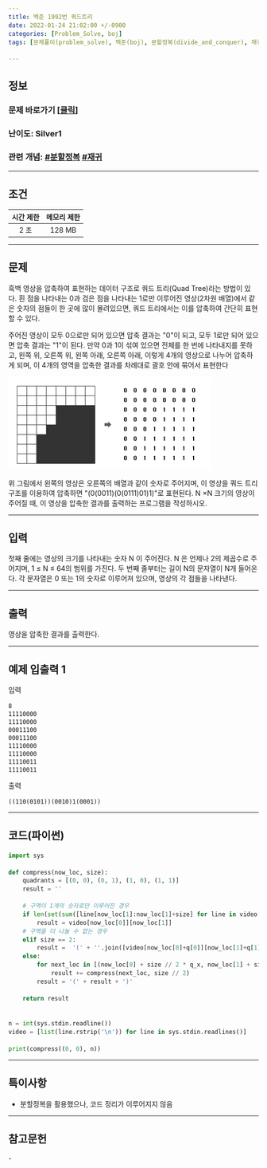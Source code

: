 ```yaml
---
title: 백준 1992번 쿼드트리
date: 2022-01-24 21:02:00 +/-0900
categories: [Problem_Solve, boj]
tags: [문제풀이(problem_solve), 백준(boj), 분할정복(divide_and_conquer), 재귀(recursion)]

---
```

## 정보
### 문제 바로가기 [[클릭](https://www.acmicpc.net/problem/1992)]
### 난이도: Silver1
### 관련 개념: [#분할정복](https://www.acmicpc.net/problemset?sort=ac_desc&algo=24) [#재귀](https://www.acmicpc.net/problemset?sort=ac_desc&algo=62)

---
## 조건

시간 제한|메모리 제한
:---:|:---:
2 초|128 MB

---
## 문제
흑백 영상을 압축하여 표현하는 데이터 구조로 쿼드 트리(Quad Tree)라는 방법이 있다. 흰 점을 나타내는 0과 검은 점을 나타내는 1로만 이루어진 영상(2차원 배열)에서 같은 숫자의 점들이 한 곳에 많이 몰려있으면, 쿼드 트리에서는 이를 압축하여 간단히 표현할 수 있다.

주어진 영상이 모두 0으로만 되어 있으면 압축 결과는 "0"이 되고, 모두 1로만 되어 있으면 압축 결과는 "1"이 된다. 만약 0과 1이 섞여 있으면 전체를 한 번에 나타내지를 못하고, 왼쪽 위, 오른쪽 위, 왼쪽 아래, 오른쪽 아래, 이렇게 4개의 영상으로 나누어 압축하게 되며, 이 4개의 영역을 압축한 결과를 차례대로 괄호 안에 묶어서 표현한다

![영상그림](/assets/img/problem_solve/0010/0010_problem.png)

위 그림에서 왼쪽의 영상은 오른쪽의 배열과 같이 숫자로 주어지며, 이 영상을 쿼드 트리 구조를 이용하여 압축하면 "(0(0011)(0(0111)01)1)"로 표현된다.  N ×N 크기의 영상이 주어질 때, 이 영상을 압축한 결과를 출력하는 프로그램을 작성하시오.

---
## 입력
첫째 줄에는 영상의 크기를 나타내는 숫자 N 이 주어진다. N 은 언제나 2의 제곱수로 주어지며, 1 ≤ N ≤ 64의 범위를 가진다. 두 번째 줄부터는 길이 N의 문자열이 N개 들어온다. 각 문자열은 0 또는 1의 숫자로 이루어져 있으며, 영상의 각 점들을 나타낸다.

---
## 출력
영상을 압축한 결과를 출력한다.

---
## 예제 입출력 1
입력
```
8
11110000
11110000
00011100
00011100
11110000
11110000
11110011
11110011
```

출력
```
((110(0101))(0010)1(0001))
```

---
## 코드(파이썬)
```python
import sys

def compress(now_loc, size):
    quadrants = [(0, 0), (0, 1), (1, 0), (1, 1)]
    result = ''
    
    # 구역이 1개의 숫자로만 이루어진 경우
    if len(set(sum([line[now_loc[1]:now_loc[1]+size] for line in video[now_loc[0]:now_loc[0]+size]], list()))) == 1:
        result = video[now_loc[0]][now_loc[1]]
    # 구역을 더 나눌 수 없는 경우
    elif size == 2:
        result =  '(' + ''.join([video[now_loc[0]+q[0]][now_loc[1]+q[1]] for q in quadrants]) + ')'
    else:
        for next_loc in [(now_loc[0] + size // 2 * q_x, now_loc[1] + size // 2 * q_y) for q_x, q_y in quadrants]:
            result += compress(next_loc, size // 2)
        result = '(' + result + ')'
    
    return result
    

n = int(sys.stdin.readline())
video = [list(line.rstrip('\n')) for line in sys.stdin.readlines()]

print(compress((0, 0), n))

```

---
## 특이사항
- 분할정복을 활용했으나, 코드 정리가 이루어지지 않음

---
## 참고문헌
\-
